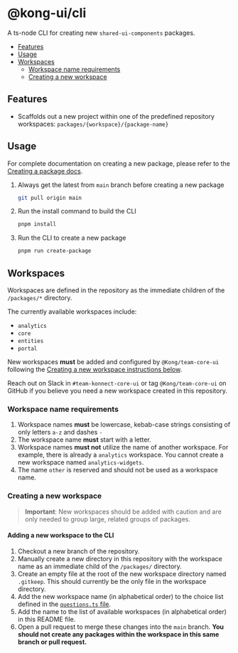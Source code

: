# @kong-ui/cli

A ts-node CLI for creating new `shared-ui-components` packages.

- [Features](#features)
- [Usage](#usage)
- [Workspaces](#workspaces)
  - [Workspace name requirements](#workspace-name-requirements)
  - [Creating a new workspace](#creating-a-new-workspace)

## Features

- Scaffolds out a new project within one of the predefined repository workspaces: `packages/{workspace}/{package-name}`

## Usage

For complete documentation on creating a new package, please refer to the [Creating a package docs](../../../docs/creating-a-package.md).

1. Always get the latest from `main` branch before creating a new package

    ```sh
    git pull origin main
    ```

1. Run the install command to build the CLI

    ```sh
    pnpm install
    ```

1. Run the CLI to create a new package

    ```sh
    pnpm run create-package
    ```

## Workspaces

Workspaces are defined in the repository as the immediate children of the `/packages/*` directory.

The currently available workspaces include:

- `analytics`
- `core`
- `entities`
- `portal`

New workspaces **must** be added and configured by `@Kong/team-core-ui` following the [Creating a new workspace instructions below](#creating-a-new-workspace).

Reach out on Slack in `#team-konnect-core-ui` or tag `@Kong/team-core-ui` on GitHub if you believe you need a new workspace created in this repository.

### Workspace name requirements

1. Workspace names **must** be lowercase, kebab-case strings consisting of only letters `a-z` and dashes `-`
1. The workspace name **must** start with a letter.
1. Workspace names **must not** utilize the name of another workspace. For example, there is already a `analytics` workspace. You cannot create a new workspace named `analytics-widgets`.
1. The name `other` is reserved and should not be used as a workspace name.

### Creating a new workspace

> **Important**: New workspaces should be added with caution and are only needed to group large, related groups of packages.

#### Adding a new workspace to the CLI

1. Checkout a new branch of the repository.
1. Manually create a new directory in this repository with the workspace name as an immediate child of the `/packages/` directory.
1. Create an empty file at the root of the new workspace directory named `.gitkeep`. This should currently be the only file in the workspace directory.
1. Add the new workspace name (in alphabetical order) to the choice list defined in the [`questions.ts` file](src/questions.ts).
1. Add the name to the list of available workspaces (in alphabetical order) in this README file.
1. Open a pull request to merge these changes into the `main` branch. **You should not create any packages within the workspace in this same branch or pull request.**
